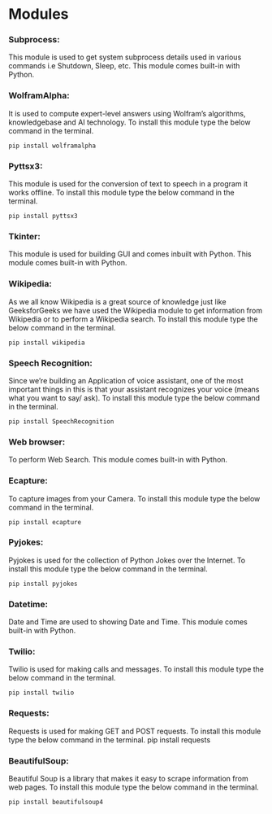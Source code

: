 # Modules
 
### Subprocess:
This module is used to get system subprocess details used in various commands i.e Shutdown, Sleep, etc. This module comes built-in with Python.
 
### WolframAlpha:
It is used to compute expert-level answers using Wolfram’s algorithms, knowledgebase and AI technology. To install this module type the below command in the terminal.
 
```pip install wolframalpha```
 
### Pyttsx3:
This module is used for the conversion of text to speech in a program it works offline. To install this module type the below command in the terminal.
 
```pip install pyttsx3```
 
### Tkinter:
This module is used for building GUI and comes inbuilt with Python. This module comes built-in with Python. 
 
### Wikipedia:
As we all know Wikipedia is a great source of knowledge just like GeeksforGeeks we have used the Wikipedia module to get information from Wikipedia or to perform a Wikipedia search. To install this module type the below command in the terminal.
 
```pip install wikipedia```
 
### Speech Recognition:
Since we’re building an Application of voice assistant, one of the most important things in this is that your assistant recognizes your voice (means what you want to say/ ask). To install this module type the below command in the terminal.
 
```pip install SpeechRecognition```
 
### Web browser:
To perform Web Search. This module comes built-in with Python. 
 
### Ecapture:
To capture images from your Camera. To install this module type the below command in the terminal.
 
```pip install ecapture```
 
### Pyjokes:
Pyjokes is used for the collection of Python Jokes over the Internet. To install this module type the below command in the terminal.
 
```pip install pyjokes```
 
### Datetime:
Date and Time are used to showing Date and Time. This module comes built-in with Python. 
 
### Twilio:
Twilio is used for making calls and messages. To install this module type the below command in the terminal.
 
```pip install twilio```
 
### Requests:
Requests is used for making GET and POST requests. To install this module type the below command in the terminal.
pip install requests 
 
### BeautifulSoup:
Beautiful Soup is a library that makes it easy to scrape information from web pages. To install this module type the below command in the terminal.
 
```pip install beautifulsoup4```